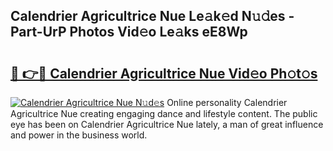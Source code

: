 ## Calendrier Agricultrice Nue Le𝚊k𝚎d N𝚞𝚍es - Part-UrP Photos Vid𝚎o Le𝚊ks eE8Wp

# <h2><a href="http://fbayumq.evod.top/?m=Calendrier+Agricultrice+Nue">🔗 👉🔴 Calendrier Agricultrice Nue Vid𝚎o Ph𝚘t𝚘s</a></h2>

[![Calendrier Agricultrice Nue N𝚞d𝚎s](https://i.imgur.com/8V9OHl7.gif)](http://fbayumq.evod.top/?m=Calendrier+Agricultrice+Nue)
Online personality Calendrier Agricultrice Nue creating engaging dance and lifestyle content. The public eye has been on Calendrier Agricultrice Nue lately, a man of great influence and power in the business world. 
